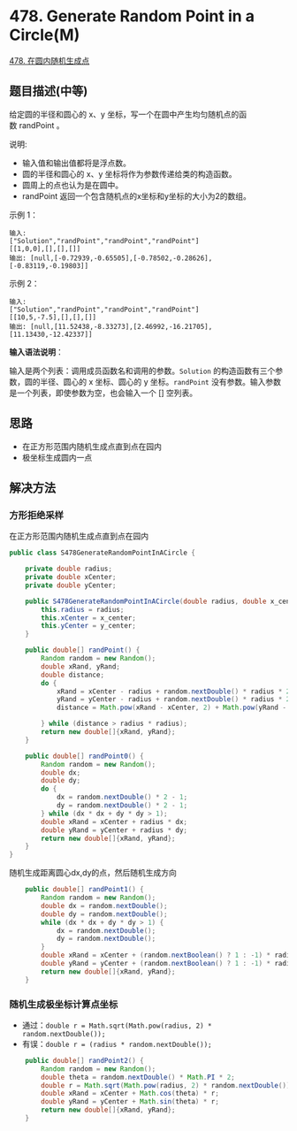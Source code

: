
# 478. Generate Random Point in a Circle(M)

[478. 在圆内随机生成点](https://leetcode-cn.com/problems/generate-random-point-in-a-circle/)

## 题目描述(中等)

给定圆的半径和圆心的 x、y 坐标，写一个在圆中产生均匀随机点的函数 randPoint 。

说明:
- 输入值和输出值都将是浮点数。
- 圆的半径和圆心的 x、y 坐标将作为参数传递给类的构造函数。
- 圆周上的点也认为是在圆中。
- randPoint 返回一个包含随机点的x坐标和y坐标的大小为2的数组。

示例 1：
```
输入: 
["Solution","randPoint","randPoint","randPoint"]
[[1,0,0],[],[],[]]
输出: [null,[-0.72939,-0.65505],[-0.78502,-0.28626],[-0.83119,-0.19803]]
```

示例 2：
```
输入: 
["Solution","randPoint","randPoint","randPoint"]
[[10,5,-7.5],[],[],[]]
输出: [null,[11.52438,-8.33273],[2.46992,-16.21705],[11.13430,-12.42337]]
```

**输入语法说明**：

输入是两个列表：调用成员函数名和调用的参数。`Solution` 的构造函数有三个参数，圆的半径、圆心的 x 坐标、圆心的 y 坐标。`randPoint` 没有参数。输入参数是一个列表，即使参数为空，也会输入一个 [] 空列表。


## 思路

- 在正方形范围内随机生成点直到点在园内
- 极坐标生成圆内一点

## 解决方法

### 方形拒绝采样

在正方形范围内随机生成点直到点在园内

```java
public class S478GenerateRandomPointInACircle {

    private double radius;
    private double xCenter;
    private double yCenter;

    public S478GenerateRandomPointInACircle(double radius, double x_center, double y_center) {
        this.radius = radius;
        this.xCenter = x_center;
        this.yCenter = y_center;
    }

    public double[] randPoint() {
        Random random = new Random();
        double xRand, yRand;
        double distance;
        do {
            xRand = xCenter - radius + random.nextDouble() * radius * 2;
            yRand = yCenter - radius + random.nextDouble() * radius * 2;
            distance = Math.pow(xRand - xCenter, 2) + Math.pow(yRand - yCenter, 2);

        } while (distance > radius * radius);
        return new double[]{xRand, yRand};
    }

    public double[] randPoint0() {
        Random random = new Random();
        double dx;
        double dy;
        do {
            dx = random.nextDouble() * 2 - 1;
            dy = random.nextDouble() * 2 - 1;
        } while (dx * dx + dy * dy > 1);
        double xRand = xCenter + radius * dx;
        double yRand = yCenter + radius * dy;
        return new double[]{xRand, yRand};
    }
}
```

随机生成距离圆心dx,dy的点，然后随机生成方向

```java
    public double[] randPoint1() {
        Random random = new Random();
        double dx = random.nextDouble();
        double dy = random.nextDouble();
        while (dx * dx + dy * dy > 1) {
            dx = random.nextDouble();
            dy = random.nextDouble();
        }
        double xRand = xCenter + (random.nextBoolean() ? 1 : -1) * radius * dx;
        double yRand = yCenter + (random.nextBoolean() ? 1 : -1) * radius * dy;
        return new double[]{xRand, yRand};
    }

```

### 随机生成极坐标计算点坐标

- 通过：`double r = Math.sqrt(Math.pow(radius, 2) * random.nextDouble());`
- 有误：`double r = (radius * random.nextDouble());`

```java
    public double[] randPoint2() {
        Random random = new Random();
        double theta = random.nextDouble() * Math.PI * 2;
        double r = Math.sqrt(Math.pow(radius, 2) * random.nextDouble());
        double xRand = xCenter + Math.cos(theta) * r;
        double yRand = yCenter + Math.sin(theta) * r;
        return new double[]{xRand, yRand};
    }

```